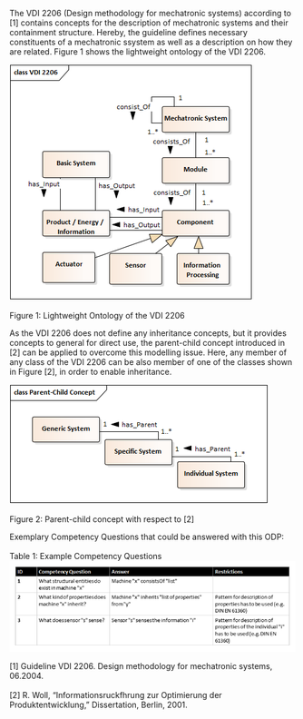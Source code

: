 The VDI 2206 (Design methodology for mechatronic systems) according to [1] contains concepts for the description of mechatronic systems
and their containment structure. Hereby, the guideline defines necessary constituents of a mechatronic ssystem as well as a description
on how they are related. Figure 1 shows the lightweight ontology of the VDI 2206.

![](./pictures/VDI2206_LWO.png?raw=true "VDI 2206 LWO")<br></br>
Figure 1: Lightweight Ontology of the VDI 2206

As the VDI 2206 does not define any inheritance concepts, but it provides concepts to general for direct use, the parent-child
concept introduced in [2] can be applied to overcome this modelling issue. Here, any member of any class of the VDI 2206 can be also 
member of one of the classes shown in Figure [2], in order to enable inheritance.

![](./pictures/parentChild_LWO.png?raw=true "Parent Child LWO")<br></br>
Figure 2: Parent-child concept with respect to [2]

Exemplary Competency Questions that could be answered with this ODP:<br></br>
Table 1: Example Competency Questions
![](./pictures/VDI2206_exCQ.png?raw=true "exampleCQ")


[1] Guideline VDI 2206. Design methodology for mechatronic systems, 06.2004.<br></br>
[2] R. Woll, “Informationsruckfhrung zur Optimierung der Produktentwicklung,” Dissertation, Berlin, 2001.
